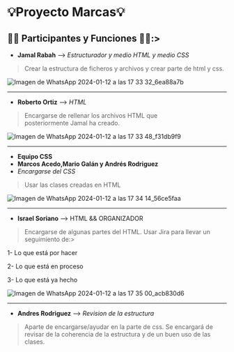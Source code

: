 <h1>💡Proyecto Marcas💡</h1>

## 🧑‍💻 Participantes y Funciones 🧑‍💻:>
- **Jamal Rabah** --> _Estructurador y medio HTML y medio CSS_
> Crear la estructura de ficheros y archivos y crear parte de html y css.

![Imagen de WhatsApp 2024-01-12 a las 17 33 32_6ea88a7b](https://github.com/IsraC0d33/Proyecto1Marcas/assets/150441668/2ad68054-044b-4003-8a83-582c2f77c350)

-------------------------------------------------------------------------------------

- **Roberto Ortiz** --> _HTML_
> Encargarse de rellenar los archivos HTML que posteriormente Jamal ha creado.

![Imagen de WhatsApp 2024-01-12 a las 17 33 48_f31db9f9](https://github.com/IsraC0d33/Proyecto1Marcas/assets/150441668/52bbf39a-178b-4b53-8f03-21f3ec3b8881)

-------------------------------------------------------------------------------------

- **Equipo CSS**
- **Marcos Acedo,Mario Galán y Andrés Rodriguez**
- _Encargarse del CSS_
> Usar las clases creadas en HTML

![Imagen de WhatsApp 2024-01-12 a las 17 34 14_56ce5faa](https://github.com/IsraC0d33/Proyecto1Marcas/assets/150441668/6d4732da-7c8b-454b-b931-4a82e14dc684)

-------------------------------------------------------------------------------------

- **Israel Soriano** --> HTML && ORGANIZADOR
> Encargarse de algunas partes del HTML.
> Usar Jira para llevar un seguimiento de:>
  
1- Lo que está por hacer
  
2- Lo que está en proceso

3- Lo que está ya hecho

![Imagen de WhatsApp 2024-01-12 a las 17 35 00_acb830d6](https://github.com/IsraC0d33/Proyecto1Marcas/assets/150441668/6d58a8d9-b76c-477b-a9ad-0d53d3357624)

-------------------------------------------------------------------------------------

- **Andres Rodriguez** --> _Revision de la estructura_
> Aparte de encargarse/ayudar en la parte de css.
> Se encargará de revisar de la coherencia de la estructura y de un buen uso de las clases.

